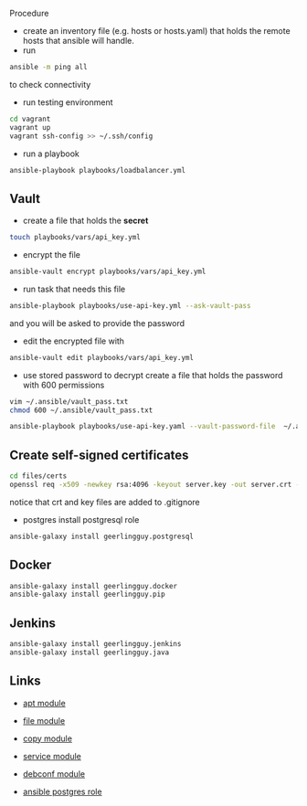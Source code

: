 Procedure
* create an inventory file (e.g. hosts or hosts.yaml) that holds the remote hosts that ansible will handle.
* run 
```bash
ansible -m ping all
```
to check connectivity
* run testing environment
```bash
cd vagrant
vagrant up
vagrant ssh-config >> ~/.ssh/config
```
* run a playbook
```bash
ansible-playbook playbooks/loadbalancer.yml
```

## Vault
* create a file that holds the **secret**
```bash
touch playbooks/vars/api_key.yml
```
* encrypt the file
```bash
ansible-vault encrypt playbooks/vars/api_key.yml
```
* run task that needs this file
```bash
ansible-playbook playbooks/use-api-key.yml --ask-vault-pass
```
and you will be asked to provide the password
* edit the encrypted file with
```bash
ansible-vault edit playbooks/vars/api_key.yml
```
* use stored password to decrypt
create a file that holds the password with 600 permissions
```bash
vim ~/.ansible/vault_pass.txt
chmod 600 ~/.ansible/vault_pass.txt
```
```bash
ansible-playbook playbooks/use-api-key.yaml --vault-password-file  ~/.ansible/vault_pass.txt
```


## Create self-signed certificates
```bash
cd files/certs
openssl req -x509 -newkey rsa:4096 -keyout server.key -out server.crt -days 365 -nodes -subj '/C=GR/O=myorganization/OU=it/CN=myorg.com'
```
notice that crt and key files are added to .gitignore


* postgres
install postgresql role
```bash
ansible-galaxy install geerlingguy.postgresql
```
## Docker
```bash
ansible-galaxy install geerlingguy.docker
ansible-galaxy install geerlingguy.pip

```
## Jenkins
```bash
ansible-galaxy install geerlingguy.jenkins
ansible-galaxy install geerlingguy.java

```

## Links
* [apt module](https://docs.ansible.com/ansible/latest/collections/ansible/builtin/apt_module.html)
* [file module](https://docs.ansible.com/ansible/latest/collections/ansible/builtin/file_module.html)
* [copy module](https://docs.ansible.com/ansible/latest/collections/ansible/builtin/copy_module.html)
* [service module](https://docs.ansible.com/ansible/latest/collections/ansible/builtin/service_module.html)
* [debconf module](https://docs.ansible.com/ansible/latest/collections/ansible/builtin/debconf_module.html)

* [ansible postgres role](https://galaxy.ansible.com/geerlingguy/postgresql)
